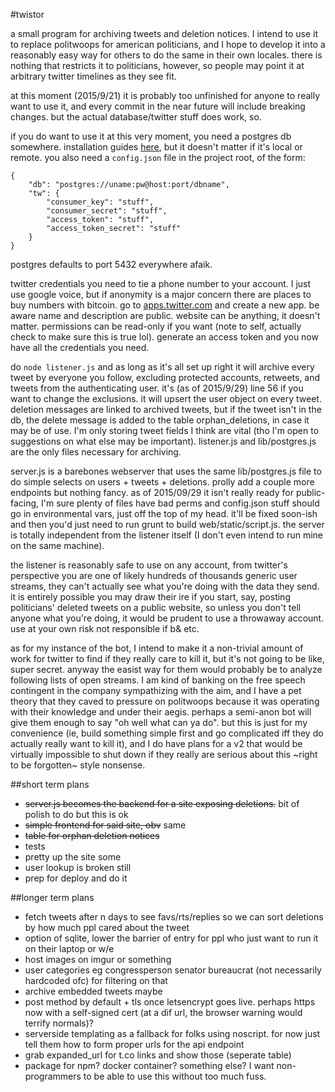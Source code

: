 #twistor

a small program for archiving tweets and deletion notices. I intend to use it to replace politwoops for american politicians, and I hope to develop it into a reasonably easy way for others to do the same in their own locales. there is nothing that restricts it to politicians, however, so people may point it at arbitrary twitter timelines as they see fit.

at this moment (2015/9/21) it is probably too unfinished for anyone to really want to use it, and every commit in the near future will include breaking changes. but the actual database/twitter stuff does work, so.

if you do want to use it at this very moment, you need a postgres db somewhere. installation guides [here](https://wiki.postgresql.org/wiki/Detailed_installation_guides), but it doesn't matter if it's local or remote. you also need a `config.json` file in the project root, of the form:

```
{
	"db": "postgres://uname:pw@host:port/dbname",
	"tw": {
		"consumer_key": "stuff",
		"consumer_secret": "stuff",
		"access_token": "stuff",
		"access_token_secret": "stuff"
	}
}
```

postgres defaults to port 5432 everywhere afaik.

twitter credentials you need to tie a phone number to your account. I just use google voice, but if anonymity is a major concern there are places to buy numbers with bitcoin. go to [apps.twitter.com](https://apps.twitter.com) and create a new app. be aware name and description are public. website can be anything, it doesn't matter. permissions can be read-only if you want (note to self, actually check to make sure this is true lol). generate an access token and you now have all the credentials you need.

do `node listener.js` and as long as it's all set up right it will archive every tweet by everyone you follow, excluding protected accounts, retweets, and tweets from the authenticating user. it's (as of 2015/9/29) line 56 if you want to change the exclusions. it will upsert the user object on every tweet. deletion messages are linked to archived tweets, but if the tweet isn't in the db, the delete message is added to the table orphan_deletions, in case it may be of use. I'm only storing tweet fields I think are vital (tho I'm open to suggestions on what else may be important). listener.js and lib/postgres.js are the only files necessary for archiving.

server.js is a barebones webserver that uses the same lib/postgres.js file to do simple selects on users + tweets + deletions. prolly add a couple more endpoints but nothing fancy. as of 2015/09/29 it isn't really ready for public-facing, I'm sure plenty of files have bad perms and config.json stuff should go in environmental vars, just off the top of my head. it'll be fixed soon-ish and then you'd just need to run grunt to build web/static/script.js. the server is totally independent from the listener itself (I don't even intend to run mine on the same machine).

the listener is reasonably safe to use on any account, from twitter's perspective you are one of likely hundreds of thousands generic user streams, they can't actually see what you're doing with the data they send. it is entirely possible you may draw their ire if you start, say, posting politicians' deleted tweets on a public website, so unless you don't tell anyone what you're doing, it would be prudent to use a throwaway account. use at your own risk not responsible if b& etc.

as for my instance of the bot, I intend to make it a non-trivial amount of work for twitter to find if they really care to kill it, but it's not going to be like, super secret. anyway the easist way for them would probably be to analyze following lists of open streams. I am kind of banking on the free speech contingent in the company sympathizing with the aim, and I have a pet theory that they caved to pressure on politwoops because it was operating with their knowledge and under their aegis. perhaps a semi-anon bot will give them enough to say "oh well what can ya do". but this is just for my convenience (ie, build something simple first and go complicated iff they do actually really want to kill it), and I do have plans for a v2 that would be virtually impossible to shut down if they really are serious about this ~right to be forgotten~ style nonsense.

##short term plans
* ~~server.js becomes the backend for a site exposing deletions.~~ bit of polish to do but this is ok
* ~~simple frontend for said site, obv~~ same
* ~~table for orphan deletion notices~~
* tests
* pretty up the site some
* user lookup is broken still
* prep for deploy and do it

##longer term plans
* fetch tweets after n days to see favs/rts/replies so we can sort deletions by how much ppl cared about the tweet
* option of sqlite, lower the barrier of entry for ppl who just want to run it on their laptop or w/e
* host images on imgur or something
* user categories eg congressperson senator bureaucrat (not necessarily hardcoded ofc) for filtering on that
* archive embedded tweets maybe
* post method by default + tls once letsencrypt goes live. perhaps https now with a self-signed cert (at a dif url, the browser warning would terrify normals)? 
* serverside templating as a fallback for folks using noscript. for now just tell them how to form proper urls for the api endpoint
* grab expanded_url for t.co links and show those (seperate table)
* package for npm? docker container? something else? I want non-programmers to be able to use this without too much fuss.
